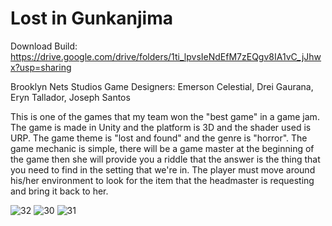 # Lost in Gunkanjima

Download Build: https://drive.google.com/drive/folders/1ti_lpvsIeNdEfM7zEQgv8IA1vC_jJhwx?usp=sharing

Brooklyn Nets Studios Game Designers: Emerson Celestial, Drei Gaurana, Eryn Tallador, Joseph Santos

This is one of the games that my team won the "best game" in a game jam. The game is made in Unity and the platform is 3D and the shader used is URP. The game theme is "lost and found" and the genre is "horror". The game mechanic is simple, there will be a game master at the beginning of the game then she will provide you a riddle that the answer is the thing that you need to find in the setting that we're in. The player must move around his/her environment to look for the item that the headmaster is requesting and bring it back to her.

![32](https://user-images.githubusercontent.com/80930588/177763262-6b01bae9-82cb-4852-9136-2f51d23418b9.PNG)
![30](https://user-images.githubusercontent.com/80930588/177763271-d19550d8-9b85-4c20-b324-cc9635870abf.PNG)
![31](https://user-images.githubusercontent.com/80930588/177763274-b688a7d3-a4e0-4066-ac34-57d46f1e62c4.PNG)
